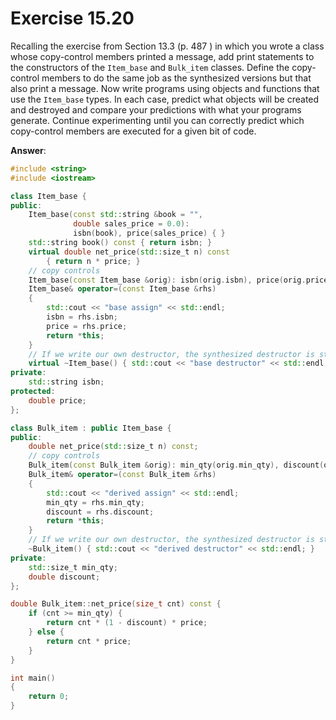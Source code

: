 # Exercise 15.20

Recalling the exercise from Section 13.3 (p. 487 ) in which you wrote a class whose copy-control members printed a message, add print statements to the constructors of the `Item_base` and `Bulk_item` classes. Define the copy-control members to do the same job as the synthesized versions but that also print a message. Now write programs using objects and functions that use the `Item_base` types. In each case, predict what objects will be created and destroyed and compare your predictions with what your programs generate. Continue experimenting until you can correctly predict which copy-control members are executed for a given bit of code.

**Answer**:

```cpp
#include <string>
#include <iostream>

class Item_base {
public:
    Item_base(const std::string &book = "",
              double sales_price = 0.0):
              isbn(book), price(sales_price) { }
    std::string book() const { return isbn; }
    virtual double net_price(std::size_t n) const
        { return n * price; }
    // copy controls
    Item_base(const Item_base &orig): isbn(orig.isbn), price(orig.price) { std::cout << "base copy" << std::cout; }
    Item_base& operator=(const Item_base &rhs)
    {
        std::cout << "base assign" << std::endl;
        isbn = rhs.isbn;
        price = rhs.price;
        return *this;
    }
    // If we write our own destructor, the synthesized destructor is still run.
    virtual ~Item_base() { std::cout << "base destructor" << std::endl; }
private:
    std::string isbn;
protected:
    double price;
};

class Bulk_item : public Item_base {
public:
    double net_price(std::size_t n) const;
    // copy controls
    Bulk_item(const Bulk_item &orig): min_qty(orig.min_qty), discount(orig.discount) { std::cout << "derived copy" << std::cout; }
    Bulk_item& operator=(const Bulk_item &rhs)
    {
        std::cout << "derived assign" << std::endl;
        min_qty = rhs.min_qty;
        discount = rhs.discount;
        return *this;
    }
    // If we write our own destructor, the synthesized destructor is still run.
    ~Bulk_item() { std::cout << "derived destructor" << std::endl; }
private:
    std::size_t min_qty;
    double discount;
};

double Bulk_item::net_price(size_t cnt) const {
    if (cnt >= min_qty) {
        return cnt * (1 - discount) * price;
    } else {
        return cnt * price;
    }
}

int main()
{
    return 0;
}
```